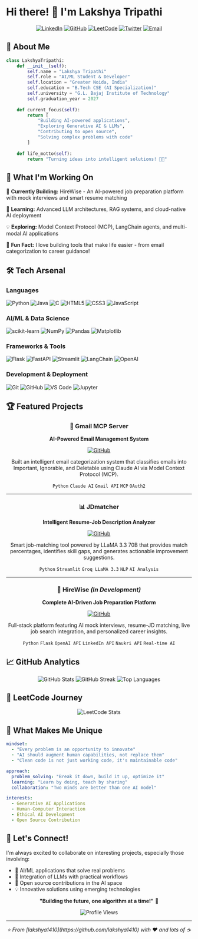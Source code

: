 # Hi there! 👋 I'm Lakshya Tripathi

<div align="center">
  

  [![LinkedIn](https://img.shields.io/badge/LinkedIn-0077B5?style=for-the-badge&logo=linkedin&logoColor=white)](https://linkedin.com/in/lakshyatripathi)
  [![GitHub](https://img.shields.io/badge/GitHub-100000?style=for-the-badge&logo=github&logoColor=white)](https://github.com/lakshya1410)
  [![LeetCode](https://img.shields.io/badge/LeetCode-FFA116?style=for-the-badge&logo=LeetCode&logoColor=black)](https://leetcode.com/u/lakshytripathi/)
  [![Twitter](https://img.shields.io/badge/Twitter-1DA1F2?style=for-the-badge&logo=twitter&logoColor=white)](https://x.com/is_lakshy)
  [![Email](https://img.shields.io/badge/Email-D14836?style=for-the-badge&logo=gmail&logoColor=white)](mailto:lakshyatripathiconnect@gmail.com)
  
</div>

## 🚀 About Me

```python
class LakshyaTripathi:
    def __init__(self):
        self.name = "Lakshya Tripathi"
        self.role = "AI/ML Student & Developer"
        self.location = "Greater Noida, India"
        self.education = "B.Tech CSE (AI Specialization)"
        self.university = "G.L. Bajaj Institute of Technology"
        self.graduation_year = 2027
        
    def current_focus(self):
        return [
            "Building AI-powered applications",
            "Exploring Generative AI & LLMs",
            "Contributing to open source",
            "Solving complex problems with code"
        ]
        
    def life_motto(self):
        return "Turning ideas into intelligent solutions! 🧠✨"
```

## 🎯 What I'm Working On

🔭 **Currently Building:** HireWise - An AI-powered job preparation platform with mock interviews and smart resume matching

🌱 **Learning:** Advanced LLM architectures, RAG systems, and cloud-native AI deployment

💡 **Exploring:** Model Context Protocol (MCP), LangChain agents, and multi-modal AI applications

🎪 **Fun Fact:** I love building tools that make life easier - from email categorization to career guidance!

## 🛠️ Tech Arsenal

### Languages
![Python](https://img.shields.io/badge/Python-3776AB?style=for-the-badge&logo=python&logoColor=white)
![Java](https://img.shields.io/badge/Java-ED8B00?style=for-the-badge&logo=java&logoColor=white)
![C](https://img.shields.io/badge/C-00599C?style=for-the-badge&logo=c&logoColor=white)
![HTML5](https://img.shields.io/badge/HTML5-E34F26?style=for-the-badge&logo=html5&logoColor=white)
![CSS3](https://img.shields.io/badge/CSS3-1572B6?style=for-the-badge&logo=css3&logoColor=white)
![JavaScript](https://img.shields.io/badge/JavaScript-F7DF1E?style=for-the-badge&logo=javascript&logoColor=black)

### AI/ML & Data Science
![scikit-learn](https://img.shields.io/badge/scikit--learn-F7931E?style=for-the-badge&logo=scikit-learn&logoColor=white)
![NumPy](https://img.shields.io/badge/numpy-013243?style=for-the-badge&logo=numpy&logoColor=white)
![Pandas](https://img.shields.io/badge/pandas-150458?style=for-the-badge&logo=pandas&logoColor=white)
![Matplotlib](https://img.shields.io/badge/Matplotlib-11557c?style=for-the-badge)

### Frameworks & Tools
![Flask](https://img.shields.io/badge/Flask-000000?style=for-the-badge&logo=flask&logoColor=white)
![FastAPI](https://img.shields.io/badge/FastAPI-009688?style=for-the-badge&logo=fastapi&logoColor=white)
![Streamlit](https://img.shields.io/badge/Streamlit-FF4B4B?style=for-the-badge&logo=streamlit&logoColor=white)
![LangChain](https://img.shields.io/badge/LangChain-121212?style=for-the-badge)
![OpenAI](https://img.shields.io/badge/OpenAI-412991?style=for-the-badge&logo=openai&logoColor=white)

### Development & Deployment
![Git](https://img.shields.io/badge/git-F05032?style=for-the-badge&logo=git&logoColor=white)
![GitHub](https://img.shields.io/badge/GitHub-100000?style=for-the-badge&logo=github&logoColor=white)
![VS Code](https://img.shields.io/badge/VS%20Code-0078d4?style=for-the-badge&logo=visual-studio-code&logoColor=white)
![Jupyter](https://img.shields.io/badge/Jupyter-F37626?style=for-the-badge&logo=jupyter&logoColor=white)

## 🏆 Featured Projects

<div align="center">

### 🤖 Gmail MCP Server
**AI-Powered Email Management System**

[![GitHub](https://img.shields.io/badge/View_Code-100000?style=for-the-badge&logo=github&logoColor=white)](https://github.com/lakshya1410)

Built an intelligent email categorization system that classifies emails into Important, Ignorable, and Deletable using Claude AI via Model Context Protocol (MCP).

`Python` `Claude AI` `Gmail API` `MCP` `OAuth2`

---

### 📊 JDmatcher
**Intelligent Resume-Job Description Analyzer**

[![GitHub](https://img.shields.io/badge/View_Code-100000?style=for-the-badge&logo=github&logoColor=white)](https://github.com/lakshya1410/JDmatcher)

Smart job-matching tool powered by LLaMA 3.3 70B that provides match percentages, identifies skill gaps, and generates actionable improvement suggestions.

`Python` `Streamlit` `Groq LLaMA 3.3` `NLP` `AI Analysis`

---

### 🎯 HireWise *(In Development)*
**Complete AI-Driven Job Preparation Platform**

[![GitHub](https://img.shields.io/badge/View_Code-100000?style=for-the-badge&logo=github&logoColor=white)](https://github.com/lakshya1410/HireWise)

Full-stack platform featuring AI mock interviews, resume-JD matching, live job search integration, and personalized career insights.

`Python` `Flask` `OpenAI API` `LinkedIn API` `Naukri API` `Real-time AI`

</div>

## 📈 GitHub Analytics

<div align="center">
  
  <img src="https://github-readme-stats.vercel.app/api?username=lakshya1410&show_icons=true&theme=tokyonight&hide_border=true&count_private=true" alt="GitHub Stats" />
  
  <img src="https://github-readme-streak-stats.herokuapp.com/?user=lakshya1410&theme=tokyonight&hide_border=true" alt="GitHub Streak" />
  
  <img src="https://github-readme-stats.vercel.app/api/top-langs/?username=lakshya1410&layout=compact&theme=tokyonight&hide_border=true" alt="Top Languages" />
  
</div>

## 🎯 LeetCode Journey

<div align="center">
  
  ![LeetCode Stats](https://leetcode.card.workers.dev/lakshytripathi?theme=dark&font=baloo&extension=null)
  
</div>

## 🌟 What Makes Me Unique

```yaml
mindset:
  - "Every problem is an opportunity to innovate"
  - "AI should augment human capabilities, not replace them"
  - "Clean code is not just working code, it's maintainable code"

approach:
  problem_solving: "Break it down, build it up, optimize it"
  learning: "Learn by doing, teach by sharing"
  collaboration: "Two minds are better than one AI model"

interests:
  - Generative AI Applications
  - Human-Computer Interaction
  - Ethical AI Development
  - Open Source Contribution
```

## 💬 Let's Connect!

I'm always excited to collaborate on interesting projects, especially those involving:
- 🤖 AI/ML applications that solve real problems
- 🔗 Integration of LLMs with practical workflows
- 🚀 Open source contributions in the AI space
- 💡 Innovative solutions using emerging technologies

<div align="center">
  
  **"Building the future, one algorithm at a time!"** 🚀
  
  ![Profile Views](https://komarev.com/ghpvc/?username=lakshya1410&color=blueviolet&style=for-the-badge)
  
</div>

---

<div align="center">
  <i>⭐️ From [lakshya1410](https://github.com/lakshya1410) with ❤️ and lots of ☕</i>
</div>
